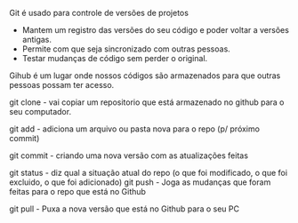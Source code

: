 Git é usado para controle de versões de projetos

- Mantem um registro das versões do seu código e poder voltar a versões antigas.
- Permite com que seja sincronizado com outras pessoas.
- Testar mudanças de código sem perder o original.

Gihub é um lugar onde nossos códigos são armazenados para que outras pessoas possam ter acesso.

git clone - vai copiar um repositorio que está armazenado no github para o seu computador.

git add - adiciona um arquivo ou pasta nova para o repo (p/ próximo commit)

git commit - criando uma nova versão com as atualizações feitas

git status - diz qual a situação atual do repo (o que foi modificado, o que foi excluido, o que foi adicionado)
git push - Joga as mudanças que foram feitas para o repo que está no Github

git pull - Puxa a nova versão que está no Github para o seu PC
